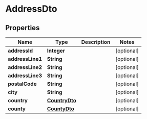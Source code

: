 
# AddressDto

## Properties
Name | Type | Description | Notes
------------ | ------------- | ------------- | -------------
**addressId** | **Integer** |  |  [optional]
**addressLine1** | **String** |  |  [optional]
**addressLine2** | **String** |  |  [optional]
**addressLine3** | **String** |  |  [optional]
**postalCode** | **String** |  |  [optional]
**city** | **String** |  |  [optional]
**country** | [**CountryDto**](CountryDto.md) |  |  [optional]
**county** | [**CountyDto**](CountyDto.md) |  |  [optional]



